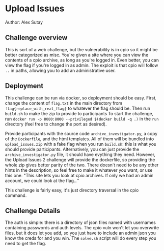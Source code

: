 # Upload Issues
Author: Alex Sutay

## Challenge overview
This is sort of a web challenge, but the vulnerability is in cpio so it might be better categorized as misc.
You're given a site where you can view the contents of a cpio archive, as long as you're logged in.
Even better, you can view the flag if you're logged in as admin.
The exploit is that cpio will follow `..` in paths, allowing you to add an administrative user.

## Deployment
This challenge can be run via docker, so deployment should be easy.
First, change the content of `flag.txt` in the main directory from `flag{replace_with_real_flag}` to whatever the flag should be.
Then run `build.sh` to make the zip to provide to participants
To start the challenge, run `docker run -p 8000:8000 --privileged $(docker build -q .)` in the `run` directory
(feel free to change the port as desired).

Provide participants with the source code `archive_investigator.py`, a copy of the `Dockerfile`, and the html templates.
All of them will be bundled into `upload_issues.zip` with a fake flag when you run `build.sh`:
this is what you should provide participants.
Alternatively, you can just provide the `archive_investigator.py` file, it should have evything they need.
However, the Upload Issues 2 challenge will provide the dockerfile, so providing the whole zip gives better parity of the two.
There doesn't need to be any other hints in the description, so feel free to make it whatever you want, or use this one:
"This site lets you look at cpio archives. If only we had an admin account, we could look at the flag..."

This challenge is fairly easy, it's just directory traversal in the cpio command.

## Challenge Details
The auth is simple: there is a directory of json files named with usernames containing passwords and auth levels.
The cpio vuln won't let you overwrite files, but it does let you add, so you just have to include an admin json you know the creds for and you win.
The `solve.sh` script will do every step you need to get the flag.

